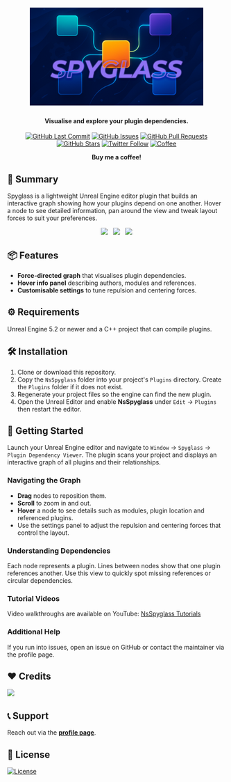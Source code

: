 <!-- GH_ONLY_START -->
<h1 align="center">
  <br>
  <a href="https://github.com/mykaadev/NsSpyglass">
    <img src="https://github.com/mykaadev/NsSpyglass/blob/main/Resources/Banner.png" alt="NsSpyglass" width="400">
  </a>
</h1>

<h4 align="center">Visualise and explore your plugin dependencies.</h4>

<div align="center">
    <a href="https://github.com/mykaadev/NsSpyglass/commits/main"><img src="https://img.shields.io/github/last-commit/mykaadev/NsSpyglass?style=plastic&logo=github&logoColor=white" alt="GitHub Last Commit"></a>
    <a href="https://github.com/mykaadev/NsSpyglass/issues"><img src="https://img.shields.io/github/issues-raw/mykaadev/NsSpyglass?style=plastic&logo=github&logoColor=white" alt="GitHub Issues"></a>
    <a href="https://github.com/mykaadev/NsSpyglass/pulls"><img src="https://img.shields.io/github/issues-pr-raw/mykaadev/NsSpyglass?style=plastic&logo=github&logoColor=white" alt="GitHub Pull Requests"></a>
    <a href="https://github.com/mykaadev/NsSpyglass"><img src="https://img.shields.io/github/stars/mykaadev/NsSpyglass?style=plastic&logo=github" alt="GitHub Stars"></a>
    <a href="https://twitter.com/mykaadev/"><img src="https://img.shields.io/twitter/follow/mykaadev?style=plastic&logo=x" alt="Twitter Follow"></a>

<p style="display:none;">
  <a href="#-summary">👀 Summary</a> •
  <a href="#-features">📦 Features</a> •
  <a href="#-requirements">⚙️ Requirements</a> •
  <a href="#-installation">🛠️ Installation</a> •
  <a href="#-getting-started">🚀 Getting Started</a> •
  <a href="#-credits">❤️ Credits</a> •
  <a href="#-support">📞 Support</a> •
  <a href="#-license">📃 License</a>
</p>
<a href="https://buymeacoffee.com/mykaadev"><img src="https://www.svgrepo.com/show/476855/coffee-to-go.svg" alt="Coffee" width="50px"></a>
<p><b>Buy me a coffee!</b></p>
</div>
<!-- GH_ONLY_END -->

## 👀 Summary
Spyglass is a lightweight Unreal Engine editor plugin that builds an interactive graph showing how your plugins depend on one another. 
Hover a node to see detailed information, pan around the view and tweak layout forces to suit your preferences.

<div align="center">
  <img src="https://github.com/mykaadev/NsSpyglass/blob/main/Resources/ShowcaseGraphOut.gif" width="250" /> &nbsp;
  <img src="https://github.com/mykaadev/NsSpyglass/blob/main/Resources/ShowcaseGraphIn.gif" width="250" /> &nbsp;
  <img src="https://github.com/mykaadev/NsSpyglass/blob/main/Resources/ShowcaseGraphMove.gif" width="250" />
</div>

## 📦 Features
- **Force-directed graph** that visualises plugin dependencies.
- **Hover info panel** describing authors, modules and references.
- **Customisable settings** to tune repulsion and centering forces.

## ⚙️ Requirements
Unreal Engine 5.2 or newer and a C++ project that can compile plugins.

## 🛠️ Installation
1. Clone or download this repository.
2. Copy the `NsSpyglass` folder into your project's `Plugins` directory. Create the `Plugins` folder if it does not exist.
3. Regenerate your project files so the engine can find the new plugin.
4. Open the Unreal Editor and enable **NsSpyglass** under `Edit` → `Plugins` then restart the editor.

## 🚀 Getting Started
Launch your Unreal Engine editor and navigate to `Window` → `Spyglass` → `Plugin Dependency Viewer`.
The plugin scans your project and displays an interactive graph of all plugins and their relationships.

### Navigating the Graph
- **Drag** nodes to reposition them.
- **Scroll** to zoom in and out.
- **Hover** a node to see details such as modules, plugin location and referenced plugins.
- Use the settings panel to adjust the repulsion and centering forces that control the layout.

### Understanding Dependencies
Each node represents a plugin. Lines between nodes show that one plugin references another. Use this view to quickly spot missing references or circular dependencies.

### Tutorial Videos
Video walkthroughs are available on YouTube: [NsSpyglass Tutorials](https://www.youtube.com/playlist?list=PL1234567890)

### Additional Help
If you run into issues, open an issue on GitHub or contact the maintainer via the profile page.

<!-- GH_ONLY_START -->
## ❤️ Credits
<a href="https://github.com/mykaadev/NsSpyglass/graphs/contributors"><img src="https://contrib.rocks/image?repo=mykaadev/NsSpyglass"/></a>

## 📞 Support
Reach out via the **[profile page](https://github.com/mykaadev)**.

## 📃 License
[![License](https://img.shields.io/badge/license-MIT-green)](https://www.tldrlegal.com/license/mit-license)
<!-- GH_ONLY_END -->
